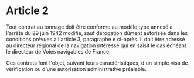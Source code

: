 # Article 2

Tout contrat au tonnage doit être conforme au modèle type annexé à l'arrêté du 29 juin 1942 modifié, sauf dérogation dûment autorisée dans les conditions prévues à l'article 3, paragraphe e ci-après. Il doit être adressé au directeur régional de la navigation intéressé qui en saisit le cas échéant le directeur de Voies navigables de France.

Ces contrats font l'objet, suivant leurs caractéristiques, d'un simple visa de vérification ou d'une autorisation administrative préalable.
